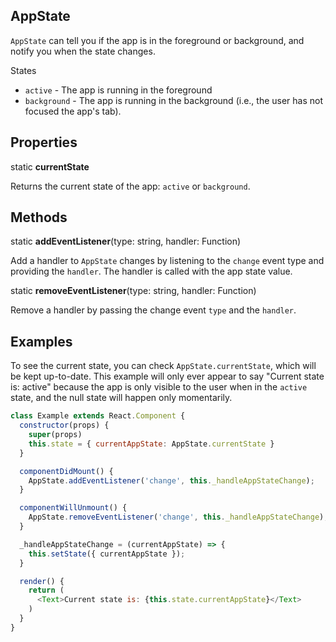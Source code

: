 ## AppState

`AppState` can tell you if the app is in the foreground or background, and
notify you when the state changes.

States

* `active` - The app is running in the foreground
* `background` - The app is running in the background (i.e., the user has not focused the app's tab).

## Properties

static **currentState**

Returns the current state of the app: `active` or `background`.

## Methods

static **addEventListener**(type: string, handler: Function)

Add a handler to `AppState` changes by listening to the `change` event type and
providing the `handler`. The handler is called with the app state value.

static **removeEventListener**(type: string, handler: Function)

Remove a handler by passing the change event `type` and the `handler`.

## Examples

To see the current state, you can check `AppState.currentState`, which will be
kept up-to-date. This example will only ever appear to say "Current state is:
active" because the app is only visible to the user when in the `active` state,
and the null state will happen only momentarily.

```js
class Example extends React.Component {
  constructor(props) {
    super(props)
    this.state = { currentAppState: AppState.currentState }
  }

  componentDidMount() {
    AppState.addEventListener('change', this._handleAppStateChange);
  }

  componentWillUnmount() {
    AppState.removeEventListener('change', this._handleAppStateChange);
  }

  _handleAppStateChange = (currentAppState) => {
    this.setState({ currentAppState });
  }

  render() {
    return (
      <Text>Current state is: {this.state.currentAppState}</Text>
    )
  }
}
```
